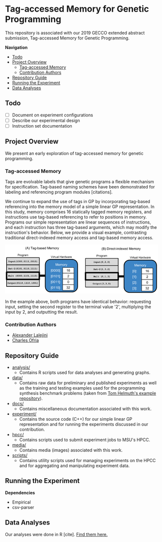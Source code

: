 # Tag-accessed Memory for Genetic Programming

This repository is associated with our 2019 GECCO extended abstract submission,
Tag-accessed Memory for Genetic Programming.

**Navigation**

<!-- TOC -->

- [Todo](#todo)
- [Project Overview](#project-overview)
  - [Tag-accessed Memory](#tag-accessed-memory)
  - [Contribution Authors](#contribution-authors)
- [Repository Guide](#repository-guide)
- [Running the Experiment](#running-the-experiment)
- [Data Analyses](#data-analyses)

<!-- /TOC -->

## Todo

- [ ] Document on experiment configurations
- [ ] Describe our experimental design
- [ ] Instruction set documentation

## Project Overview

We present an early exploration of tag-accessed memory for genetic programming.

### Tag-accessed Memory

Tags are evolvable labels that give genetic programs a flexible mechanism for specification.
Tag-based naming schemes have been demonstrated for labeling and referencing program
modules [citations].

We continue to expand the use of tags in GP by incorporating tag-based referencing
into the memory model of a simple linear GP representation.
In this study, memory comprises 16 statically tagged memory registers, and instructions
use tag-based referencing to refer to positions in memory.
Programs our simple representation are linear sequences of instructions, and each
instruction has three tag-based arguments, which may modify the instruction's
behavior. Below, we provide a visual example, contrasting traditional direct-indexed
memory access and tag-based memory access.

![tag-accessed memory example](./media/memory-access-cartoon.png)

In the example above, both programs have identical behavior: requesting input,
setting the second register to the terminal value '2', multiplying the input by
2, and outputting the result.

### Contribution Authors

- [Alexander Lalejini](lalejini.com)
- [Charles  Ofria](https://scholar.google.com/citations?user=nYLuKDAAAAAJ&hl=en)

## Repository Guide

- [analysis/](./analysis/)
  - Contains R scripts used for data analyses and generating graphs.
- [data/](./data/)
  - Contains raw data for preliminary and published experiments as well as the
    training and testing examples used for the programming synthesis benchmark 
    problems (taken from [Tom Helmuth's example repository](https://github.com/thelmuth/Program-Synthesis-Benchmark-Data)).
- [docs/](./docs/)
  - Contains miscellaneous documentation associated with this work.
- [experiment/](./experiment/)
  - Contains the source code (C++) for our simple linear GP representation and for
    running the experiments discussed in our contribution.
- [hpcc/](./hpcc/)
  - Contains scripts used to submit experiment jobs to MSU's HPCC.
- [media/](./media/)
  - Contains media (images) associated with this work.
- [scripts/](./scripts/)
  - Contains utility scripts used for managing experiments on the HPCC and for aggregating
    and manipulating experiment data.

## Running the Experiment

**Dependencies**

- Empirical
- csv-parser

## Data Analyses

Our analyses were done in R [cite]. [Find them here.](./analysis/tag-mem-analysis.html)

